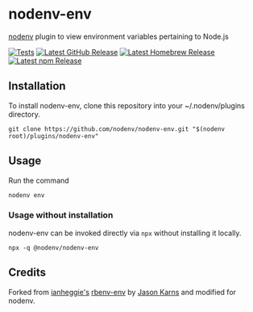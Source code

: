 # nodenv-env

[nodenv][] plugin to view environment variables pertaining to Node.js

[![Tests](https://img.shields.io/github/actions/workflow/status/nodenv/nodenv-env/test.yml?label=tests&logo=github)](https://github.com/nodenv/nodenv-env/actions/workflows/test.yml)
[![Latest GitHub Release](https://img.shields.io/github/v/release/nodenv/nodenv-env?label=github&logo=github&sort=semver)](https://github.com/nodenv/nodenv-env/releases/latest)
[![Latest Homebrew Release](<https://img.shields.io/badge/dynamic/regex?label=homebrew-nodenv&logo=homebrew&logoColor=white&url=https%3A%2F%2Fraw.githubusercontent.com%2Fnodenv%2Fhomebrew-nodenv%2Frefs%2Fheads%2Fmain%2FFormula%2Fnodenv-env.rb&search=archive%2Frefs%2Ftags%2Fv(%3F%3Cversion%3E%5Cd%2B.*).tar.gz&replace=v%24%3Cversion%3E>)](https://github.com/nodenv/homebrew-nodenv/blob/main/Formula/nodenv-env.rb)
[![Latest npm Release](https://img.shields.io/npm/v/@nodenv/nodenv-env?logo=npm&logoColor=white)](https://www.npmjs.com/package/@nodenv/nodenv-env/v/latest)

## Installation

To install nodenv-env, clone this repository into your ~/.nodenv/plugins directory.

```console
git clone https://github.com/nodenv/nodenv-env.git "$(nodenv root)/plugins/nodenv-env"
```

## Usage

Run the command

```console
nodenv env
```

### Usage without installation

nodenv-env can be invoked directly via `npx` without installing it locally.

```console
npx -q @nodenv/nodenv-env
```

## Credits

Forked from [ianheggie's](https://github.com/ianheggie)
[rbenv-env](https://github.com/ianheggie/rbenv-env)
by [Jason Karns](https://github.com/jasonkarns)
and modified for nodenv.

[nodenv]: https://github.com/nodenv/nodenv
